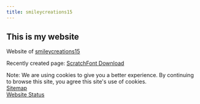 ```yaml
---
title: smileycreations15
---
```

<h2>This is my website</h2>
<p>Website of <a rel="noreferrer noopener" href="https://github.com/smileycreations15/">smileycreations15</a></p>
<p>Recently created page: <a href="https://smileycreations15.com/ScratchFont">ScratchFont Download</a></p>


Note: We are using cookies to give you a better experience. By continuing to browse this site, you agree this site's use of cookies. <br />
<a href="https://smileycreations15.com/Sitemap">Sitemap</a><br>
<a href="https://status.smileycreations15.com/" rel="noopener noreferrer">Website Status</a><br>
